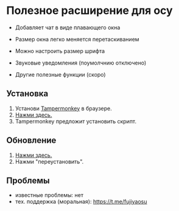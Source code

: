 # Полезное расширение для осу 

- Добавляет чат в виде плавающего окна
- Размер окна легко меняется перетаскиванием
- Можно настроить размер шрифта
- Звуковые уведомления (поумолчнию отключено)

- Другие полезные функции (скоро)

## Установка

1. Установи [Tampermonkey](https://www.tampermonkey.net/) в браузере.
2. [Нажми здесь.](https://github.com/fujiyaa/osu-expansion-neko-science/raw/main/osu-expansion-neko-science.user.js)
3. Tampermonkey предложит установить скрипт.

## Обновление
1. [Нажми здесь.](https://github.com/fujiyaa/osu-expansion-neko-science/raw/main/osu-expansion-neko-science.user.js)
2. Нажми "переустановить".

## Проблемы

- известные проблемы: нет
- тех. поддержка (моральная): https://t.me/fujiyaosu 
